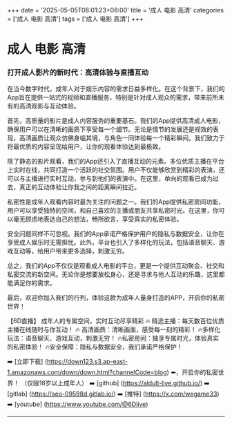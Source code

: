 +++
date = '2025-05-05T08:01:23+08:00'
title = '成人 电影 高清'
categories = ['成人 电影 高清']
tags = ['成人 电影 高清']
+++

# 成人 电影 高清

### 打开成人影片的新时代：高清体验与直播互动

在当今数字时代，成年人对于娱乐内容的需求日益多样化。在这个背景下，我们的App旨在提供一站式的视频和直播服务，特别是针对成人观众的需求，带来前所未有的高清观影与互动体验。

首先，高质量的影片是成人内容服务的重要基石。我们的App提供高清成人电影，确保用户可以在清晰的画质下享受每一个细节。无论是情节的发展还是视效的表现，高清画质让观众仿佛身临其境，与角色一同体验每一个精彩瞬间。我们致力于将最优质的内容呈现给用户，让你的观看体验达到最极致。

除了静态的影片观看，我们的App还引入了直播互动的元素。多位优质主播在平台上实时在线，共同打造一个活跃的社交氛围。用户不仅能够欣赏到精彩的表演，还可以与主播进行实时互动，参与到他们的表演中。在这里，单向的观看已成为过去，真正的互动体验让你我之间的距离瞬间拉近。

私密性是成年人观看内容时最为关注的问题之一。我们的App提供私密房间功能，用户可以享受独特的空间，和自己喜欢的主播或朋友共享私密时光。在这里，你可以毫无顾虑地表达自己的想法，畅所欲言，享受真实的私密体验。

安全问题同样不可忽视。我们的App承诺严格保护用户的隐私与数据安全，让你在享受成人娱乐时无需担忧。此外，平台也引入了多样化的玩法，包括语音聊天、游戏互动等，给用户带来更多选择，刺激无穷。

总之，我们的App不仅仅是观看成人电影的平台，更是一个提供互动聚会、社交和私密交流的新空间。无论你是想要放松身心，还是寻求与他人互动的乐趣，这里都能满足你的需求。

最后，欢迎你加入我们的行列，体验这款为成年人量身打造的APP，开启你的私密世界！

【6D直播】
成年人的专属空间，实时互动尽享精彩
🔥 精选主播：每天数百位优质主播在线随时与你互动！
🔥 高清画质：清晰画面，感受每一刻的精彩！
🔥多样化玩法：语音聊天、游戏互动，刺激无穷！
🔥私密房间：独享专属时光，体验真实的私密体验！
🔥安全保障：隐私与数据安全，我们承诺严格保护！

➡️ [立即下载] (https://down123.s3.ap-east-1.amazonaws.com/down/down.html?channelCode=blog) ⬅️，开启你的私密世界！
（仅限18岁以上成年人）
➡️ [github] (https://aldult-live.github.io/)
➡️ [gitlab] (https://seo-09598d.gitlab.io/)
➡️ [推特] (https://x.com/wegame33)
➡️ [youtube] (https://www.youtube.com/@6Dlive)

---
